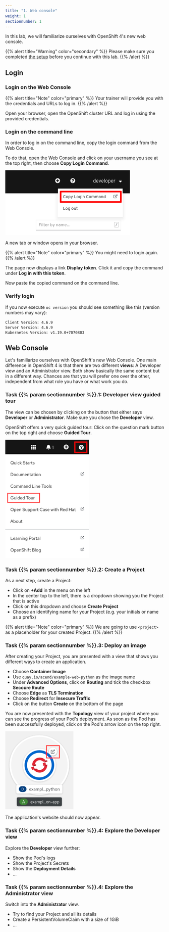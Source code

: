 ```yaml
---
title: "1. Web console"
weight: 1
sectionnumber: 1
---
```


In this lab, we will familiarize ourselves with OpenShift 4's new web console.

{{% alert title="Warning" color="secondary" %}}
Please make sure you completed [the setup](../../setup/) before you continue with this lab.
{{% /alert %}}


## Login


### Login on the Web Console

{{% alert title="Note" color="primary" %}}
Your trainer will provide you with the credentials and URLs to log in.
{{% /alert %}}

Open your browser, open the OpenShift cluster URL and log in using the provided credentials.


### Login on the command line

In order to log in on the command line, copy the login command from the Web Console.

To do that, open the Web Console and click on your username you see at the top right, then choose **Copy Login Command**.

![oc-login](login-ocp.png)

A new tab or window opens in your browser.

{{% alert title="Note" color="primary" %}}
You might need to login again.
{{% /alert %}}

The page now displays a link **Display token**.
Click it and copy the command under **Log in with this token**.

Now paste the copied command on the command line.


### Verify login

If you now execute `oc version` you should see something like this (version numbers may vary):

```
Client Version: 4.6.9
Server Version: 4.6.9
Kubernetes Version: v1.19.0+7070803
```


## Web Console

Let's familiarize ourselves with OpenShift's new Web Console.
One main difference in OpenShift 4 is that there are two different **views**: A Developer view and an Administrator view.
Both show basically the same content but in a different way.
Chances are that you will prefer one over the other, independent from what role you have or what work you do.


### Task {{% param sectionnumber %}}.1: Developer view guided tour

The view can be chosen by clicking on the button that either says **Developer** or **Administrator**.
Make sure you chose the **Developer** view.

OpenShift offers a very quick guided tour: Click on the question mark button on the top right and choose **Guided Tour**.

![guided-tour](guidedtour.png)


### Task {{% param sectionnumber %}}.2: Create a Project

As a next step, create a Project:

* Click on **+Add** in the menu on the left
* In the center top to the left, there is a dropdown showing you the Project that is active
* Click on this dropdown and choose **Create Project**
* Choose an identifying name for your Project (e.g. your initials or name as a prefix)

{{% alert title="Note" color="primary" %}}
We are going to use `<project>` as a placeholder for your created Project.
{{% /alert %}}


### Task {{% param sectionnumber %}}.3: Deploy an image

After creating your Project, you are presented with a view that shows you different ways to create an application.

* Choose **Container Image**
* Use `quay.io/acend/example-web-python` as the image name
* Under **Advanced Options**, click on **Routing** and tick the checkbox **Secoure Route**
* Choose **Edge** as **TLS Termination**
* Choose **Redirect** for **Insecure Traffic**
* Click on the button **Create** on the bottom of the page

You are now presented with the **Topology** view of your project where you can see the progress of your Pod's deployment.
As soon as the Pod has been successfully deployed, click on the Pod's arrow icon on the top right.

![inventory-pod](inventorypod.png)

The application's website should now appear.


### Task {{% param sectionnumber %}}.4: Explore the Developer view

Explore the **Developer** view further:

* Show the Pod's logs
* Show the Project's Secrets
* Show the **Deployment Details**
* ...


### Task {{% param sectionnumber %}}.4: Explore the Administrator view

Switch into the **Administrator** view.

* Try to find your Project and all its details
* Create a PersistentVolumeClaim with a size of 1GiB
* ...
